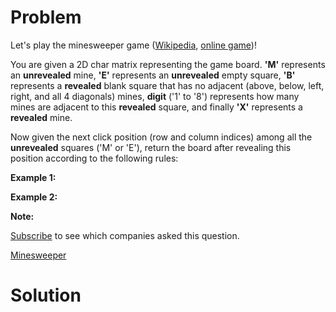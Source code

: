 
# Problem

Let's play the minesweeper game
([Wikipedia](https://en.wikipedia.org/wiki/Minesweeper_(video_game)), [online
game](http://minesweeperonline.com))!

You are given a 2D char matrix representing the game board. **'M'** represents
an **unrevealed** mine, **'E'** represents an **unrevealed** empty square,
**'B'** represents a **revealed** blank square that has no adjacent (above,
below, left, right, and all 4 diagonals) mines, **digit** ('1' to '8')
represents how many mines are adjacent to this **revealed** square, and
finally **'X'** represents a **revealed** mine.

Now given the next click position (row and column indices) among all the
**unrevealed** squares ('M' or 'E'), return the board after revealing this
position according to the following rules:

**Example 1:**  

**Example 2:**  

**Note:**  

[Subscribe](/subscribe/) to see which companies asked this question.



[Minesweeper](https://leetcode.com/problems/minesweeper)

# Solution



